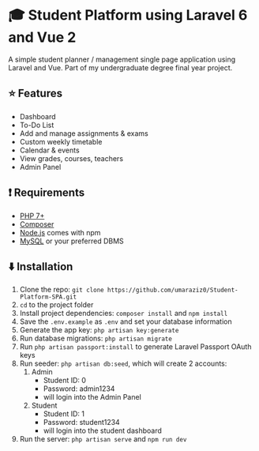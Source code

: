 # :mortar_board: Student Platform using Laravel 6 and Vue 2

A simple student planner / management single page application using Laravel and Vue. Part of my undergraduate degree final year project. 

## :star: Features

-   Dashboard
-   To-Do List
-   Add and manage assignments & exams
-   Custom weekly timetable
-   Calendar & events
-   View grades, courses, teachers
-   Admin Panel

## :exclamation: Requirements

-   [PHP 7+](https://www.php.net/)
-   [Composer](https://www.getcomposer.org)
-   [Node.js](https://www.nodejs.org) comes with npm
-   [MySQL](https://www.mysql.com) or your preferred DBMS

## :arrow_down: Installation

1. Clone the repo: `git clone https://github.com/umaraziz0/Student-Platform-SPA.git`
2. `cd` to the project folder
3. Install project dependencies: `composer install` and `npm install`
4. Save the `.env.example` as `.env` and set your database information
5. Generate the app key: `php artisan key:generate`
6. Run database migrations: `php artisan migrate`
7. Run `php artisan passport:install` to generate Laravel Passport OAuth keys
8. Run seeder: `php artisan db:seed`, which will create 2 accounts:
    1. Admin 
        - Student ID: 0
        - Password: admin1234
        - will login into the Admin Panel
    2. Student
        - Student ID: 1
        - Password: student1234
        - will login into the student dashboard
9. Run the server: `php artisan serve` and `npm run dev`
